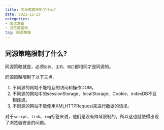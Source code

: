 ```yaml
---
title: 同源策略限制了什么?
date: 2022-11-23
categories: 
- 面试准备
- 浏览器基础
tag: 同源策略
---
```


## 同源策略限制了什么?

同源策略就是，必须`协议`、`主机`、`端口`都相同才是同源的。

同源策略限制了以下三点。

1. 不同源的网站不能相互的访问和操作DOM。
2. 不同源的网站中的sessionStorage、localStorage、Cookie、indexDB不互相连通。
3. 不同源的网站不能使用XMLHTTPRequest来进行数据的请求。

对于`script`、`link`、`img`标签来说，他们是没有跨域限制的。所以这也就使得出现了浏览器安全的问题。